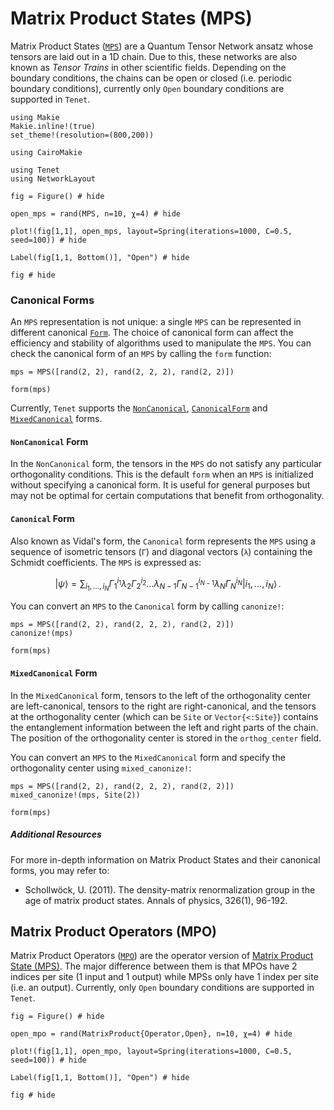 # Matrix Product States (MPS)

Matrix Product States ([`MPS`](@ref)) are a Quantum Tensor Network ansatz whose tensors are laid out in a 1D chain.
Due to this, these networks are also known as _Tensor Trains_ in other scientific fields.
Depending on the boundary conditions, the chains can be open or closed (i.e. periodic boundary conditions), currently
only `Open` boundary conditions are supported in `Tenet`.

```@setup viz
using Makie
Makie.inline!(true)
set_theme!(resolution=(800,200))

using CairoMakie

using Tenet
using NetworkLayout
```

```@example viz
fig = Figure() # hide

open_mps = rand(MPS, n=10, χ=4) # hide

plot!(fig[1,1], open_mps, layout=Spring(iterations=1000, C=0.5, seed=100)) # hide

Label(fig[1,1, Bottom()], "Open") # hide

fig # hide
```

### Canonical Forms

An `MPS` representation is not unique: a single `MPS` can be represented in different canonical [`Form`](@ref). The choice of canonical form can affect the efficiency and stability of algorithms used to manipulate the `MPS`. You can check the canonical form of an `MPS` by calling the `form` function:

```@example
mps = MPS([rand(2, 2), rand(2, 2, 2), rand(2, 2)])

form(mps)
```

Currently, `Tenet` supports the [`NonCanonical`](@ref), [`CanonicalForm`](@ref) and [`MixedCanonical`](@ref) forms.

#### `NonCanonical` Form
In the `NonCanonical` form, the tensors in the `MPS` do not satisfy any particular orthogonality conditions. This is the default `form` when an `MPS` is initialized without specifying a canonical form. It is useful for general purposes but may not be optimal for certain computations that benefit from orthogonality.

#### `Canonical` Form
Also known as Vidal's form, the `Canonical` form represents the `MPS` using a sequence of isometric tensors (`Γ`) and diagonal vectors (`λ`) containing the Schmidt coefficients. The `MPS` is expressed as:

```math
| \psi \rangle = \sum_{i_1, \dots, i_N} \Gamma_1^{i_1} \lambda_2 \Gamma_2^{i_2} \dots \lambda_{N-1} \Gamma_{N-1}^{i_{N-1}} \lambda_N \Gamma_N^{i_N} | i_1, \dots, i_N \rangle \, .
```

You can convert an `MPS` to the `Canonical` form by calling `canonize!`:

```@example
mps = MPS([rand(2, 2), rand(2, 2, 2), rand(2, 2)])
canonize!(mps)

form(mps)
```

#### `MixedCanonical` Form
In the `MixedCanonical` form, tensors to the left of the orthogonality center are left-canonical, tensors to the right are right-canonical, and the tensors at the orthogonality center (which can be `Site` or `Vector{<:Site}`) contains the entanglement information between the left and right parts of the chain. The position of the orthogonality center is stored in the `orthog_center` field.

You can convert an `MPS` to the `MixedCanonical` form and specify the orthogonality center using `mixed_canonize!`:

```@example
mps = MPS([rand(2, 2), rand(2, 2, 2), rand(2, 2)])
mixed_canonize!(mps, Site(2))

form(mps)
```

##### Additional Resources
For more in-depth information on Matrix Product States and their canonical forms, you may refer to:
- Schollwöck, U. (2011). The density-matrix renormalization group in the age of matrix product states. Annals of physics, 326(1), 96-192.


## Matrix Product Operators (MPO)

Matrix Product Operators ([`MPO`](@ref)) are the operator version of [Matrix Product State (MPS)](#matrix-product-states-mps).
The major difference between them is that MPOs have 2 indices per site (1 input and 1 output) while MPSs only have 1 index per site (i.e. an output). Currently, only `Open` boundary conditions are supported in `Tenet`.

```@example viz
fig = Figure() # hide

open_mpo = rand(MatrixProduct{Operator,Open}, n=10, χ=4) # hide

plot!(fig[1,1], open_mpo, layout=Spring(iterations=1000, C=0.5, seed=100)) # hide

Label(fig[1,1, Bottom()], "Open") # hide

fig # hide
```
